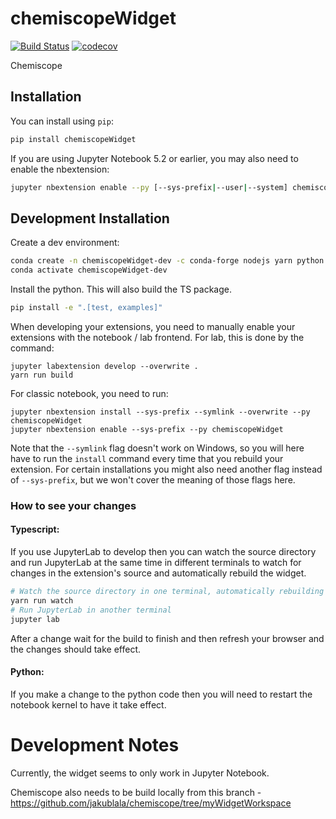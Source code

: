 
# chemiscopeWidget

[![Build Status](https://travis-ci.org//chemiscopeWidget.svg?branch=master)](https://travis-ci.org//chemiscopeWidget)
[![codecov](https://codecov.io/gh//chemiscopeWidget/branch/master/graph/badge.svg)](https://codecov.io/gh//chemiscopeWidget)


Chemiscope

## Installation

You can install using `pip`:

```bash
pip install chemiscopeWidget
```

If you are using Jupyter Notebook 5.2 or earlier, you may also need to enable
the nbextension:
```bash
jupyter nbextension enable --py [--sys-prefix|--user|--system] chemiscopeWidget
```

## Development Installation

Create a dev environment:
```bash
conda create -n chemiscopeWidget-dev -c conda-forge nodejs yarn python jupyterlab
conda activate chemiscopeWidget-dev
```

Install the python. This will also build the TS package.
```bash
pip install -e ".[test, examples]"
```

When developing your extensions, you need to manually enable your extensions with the
notebook / lab frontend. For lab, this is done by the command:

```
jupyter labextension develop --overwrite .
yarn run build
```

For classic notebook, you need to run:

```
jupyter nbextension install --sys-prefix --symlink --overwrite --py chemiscopeWidget
jupyter nbextension enable --sys-prefix --py chemiscopeWidget
```

Note that the `--symlink` flag doesn't work on Windows, so you will here have to run
the `install` command every time that you rebuild your extension. For certain installations
you might also need another flag instead of `--sys-prefix`, but we won't cover the meaning
of those flags here.

### How to see your changes
#### Typescript:
If you use JupyterLab to develop then you can watch the source directory and run JupyterLab at the same time in different
terminals to watch for changes in the extension's source and automatically rebuild the widget.

```bash
# Watch the source directory in one terminal, automatically rebuilding when needed
yarn run watch
# Run JupyterLab in another terminal
jupyter lab
```

After a change wait for the build to finish and then refresh your browser and the changes should take effect.

#### Python:
If you make a change to the python code then you will need to restart the notebook kernel to have it take effect.

# Development Notes
Currently, the widget seems to only work in Jupyter Notebook.

Chemiscope also needs to be build locally from this branch - https://github.com/jakublala/chemiscope/tree/myWidgetWorkspace

